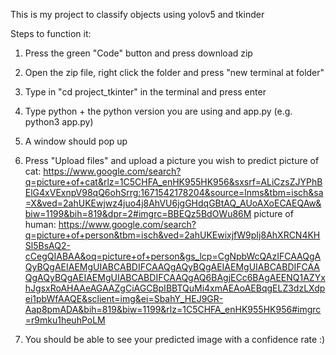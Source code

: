 This is my project to classify objects using yolov5 and tkinder

Steps to function it:
1. Press the green "Code" button and press download zip
2. Open the zip file, right click the folder and press "new terminal at folder"
3. Type in "cd project_tkinter" in the terminal and press enter
4. Type python + the python version you are using and app.py (e.g. python3 app.py)
5. A window should pop up 
6. Press "Upload files" and upload a picture you wish to predict 
  picture of cat: https://www.google.com/search?q=picture+of+cat&rlz=1C5CHFA_enHK955HK956&sxsrf=ALiCzsZJYPhBElG4xVExnpV98qQ6ohSrrg:1671542178204&source=lnms&tbm=isch&sa=X&ved=2ahUKEwjwz4juo4j8AhVU6jgGHdqGBtAQ_AUoAXoECAEQAw&biw=1199&bih=819&dpr=2#imgrc=BBEQz5BdOWu86M
  picture of human: https://www.google.com/search?q=picture+of+person&tbm=isch&ved=2ahUKEwixjfW9pIj8AhXRCN4KHSl5BsAQ2-cCegQIABAA&oq=picture+of+person&gs_lcp=CgNpbWcQAzIFCAAQgAQyBQgAEIAEMgUIABCABDIFCAAQgAQyBQgAEIAEMgUIABCABDIFCAAQgAQyBQgAEIAEMgUIABCABDIFCAAQgAQ6BAgjECc6BAgAEENQ1AZYxhJgsxRoAHAAeAGAAZgCiAGCBpIBBTQuMi4xmAEAoAEBqgELZ3dzLXdpei1pbWfAAQE&sclient=img&ei=SbahY_HEJ9GR-Aap8pmADA&bih=819&biw=1199&rlz=1C5CHFA_enHK955HK956#imgrc=r9mku1heuhPoLM
  
 7. You should be able to see your predicted image with a confidence rate :)

